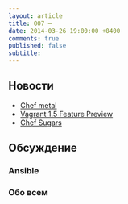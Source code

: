 ```yaml
---
layout: article
title: 007 — 
date: 2014-03-26 19:00:00 +0400
comments: true
published: false
subtitle: 
---
```


## Новости
* [Chef metal](http://www.getchef.com/blog/2014/03/04/chef-metal-0-2-release/)
* [Vagrant 1.5 Feature Preview](http://www.vagrantup.com/blog/feature-preview-vagrant-1-5-hyperv.html)
* [Chef Sugars](https://sethvargo.com/delicious-new-chef-sugars/)

## Обсуждение

### Ansible

### Обо всем

